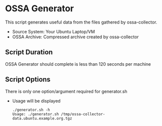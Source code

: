 # OSSA Generator

This script generates useful data from the files gathered by ossa-collector.

* Source System: Your Ubuntu Laptop/VM
*  OSSA Archive: Compressed archive created by ossa-collector 

## Script Duration

OSSA Generator should complete is less than 120 seconds per machine

## Script Options

There is only one option/argument required for generator.sh

* Usage will be displayed
	
	```
	./generator.sh -h	
	Usage: ./generator.sh /tmp/ossa-collector-data.ubuntu.example.org.tgz
	```
